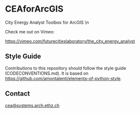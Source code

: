 # CEAforArcGIS

City Energy Analyst Toolbox for ArcGIS \n

Check me out on Vimeo:

https://vimeo.com/futurecitieslaboratory/the_city_energy_analyst

## Style Guide

Contributions to this repository should follow the style guide (CODECONVENTIONS.md). It is based on https://github.com/amontalenti/elements-of-python-style.

## Contact

cea@systems.arch.ethz.ch



